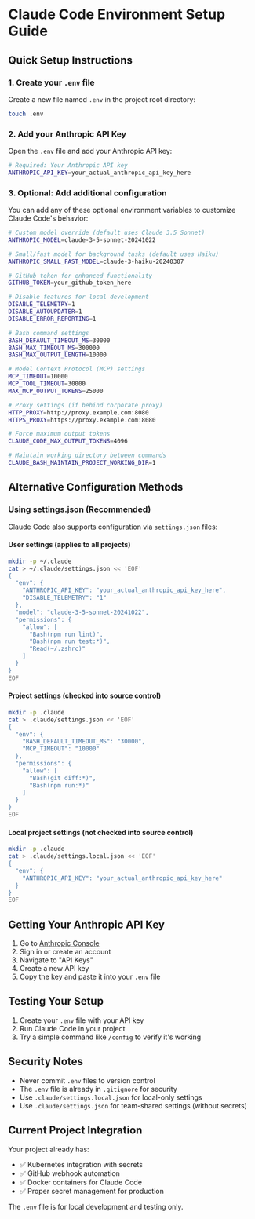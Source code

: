 # Claude Code Environment Setup Guide

## Quick Setup Instructions

### 1. Create your `.env` file
Create a new file named `.env` in the project root directory:

```bash
touch .env
```

### 2. Add your Anthropic API Key
Open the `.env` file and add your Anthropic API key:

```bash
# Required: Your Anthropic API key
ANTHROPIC_API_KEY=your_actual_anthropic_api_key_here
```

### 3. Optional: Add additional configuration
You can add any of these optional environment variables to customize Claude Code's behavior:

```bash
# Custom model override (default uses Claude 3.5 Sonnet)
ANTHROPIC_MODEL=claude-3-5-sonnet-20241022

# Small/fast model for background tasks (default uses Haiku)
ANTHROPIC_SMALL_FAST_MODEL=claude-3-haiku-20240307

# GitHub token for enhanced functionality
GITHUB_TOKEN=your_github_token_here

# Disable features for local development
DISABLE_TELEMETRY=1
DISABLE_AUTOUPDATER=1
DISABLE_ERROR_REPORTING=1

# Bash command settings
BASH_DEFAULT_TIMEOUT_MS=30000
BASH_MAX_TIMEOUT_MS=300000
BASH_MAX_OUTPUT_LENGTH=10000

# Model Context Protocol (MCP) settings
MCP_TIMEOUT=10000
MCP_TOOL_TIMEOUT=30000
MAX_MCP_OUTPUT_TOKENS=25000

# Proxy settings (if behind corporate proxy)
HTTP_PROXY=http://proxy.example.com:8080
HTTPS_PROXY=https://proxy.example.com:8080

# Force maximum output tokens
CLAUDE_CODE_MAX_OUTPUT_TOKENS=4096

# Maintain working directory between commands
CLAUDE_BASH_MAINTAIN_PROJECT_WORKING_DIR=1
```

## Alternative Configuration Methods

### Using settings.json (Recommended)
Claude Code also supports configuration via `settings.json` files:

#### User settings (applies to all projects)
```bash
mkdir -p ~/.claude
cat > ~/.claude/settings.json << 'EOF'
{
  "env": {
    "ANTHROPIC_API_KEY": "your_actual_anthropic_api_key_here",
    "DISABLE_TELEMETRY": "1"
  },
  "model": "claude-3-5-sonnet-20241022",
  "permissions": {
    "allow": [
      "Bash(npm run lint)",
      "Bash(npm run test:*)",
      "Read(~/.zshrc)"
    ]
  }
}
EOF
```

#### Project settings (checked into source control)
```bash
mkdir -p .claude
cat > .claude/settings.json << 'EOF'
{
  "env": {
    "BASH_DEFAULT_TIMEOUT_MS": "30000",
    "MCP_TIMEOUT": "10000"
  },
  "permissions": {
    "allow": [
      "Bash(git diff:*)",
      "Bash(npm run:*)"
    ]
  }
}
EOF
```

#### Local project settings (not checked into source control)
```bash
mkdir -p .claude
cat > .claude/settings.local.json << 'EOF'
{
  "env": {
    "ANTHROPIC_API_KEY": "your_actual_anthropic_api_key_here"
  }
}
EOF
```

## Getting Your Anthropic API Key

1. Go to [Anthropic Console](https://console.anthropic.com/)
2. Sign in or create an account
3. Navigate to "API Keys"
4. Create a new API key
5. Copy the key and paste it into your `.env` file

## Testing Your Setup

1. Create your `.env` file with your API key
2. Run Claude Code in your project
3. Try a simple command like `/config` to verify it's working

## Security Notes

- Never commit `.env` files to version control
- The `.env` file is already in `.gitignore` for security
- Use `.claude/settings.local.json` for local-only settings
- Use `.claude/settings.json` for team-shared settings (without secrets)

## Current Project Integration

Your project already has:
- ✅ Kubernetes integration with secrets
- ✅ GitHub webhook automation
- ✅ Docker containers for Claude Code
- ✅ Proper secret management for production

The `.env` file is for local development and testing only. 